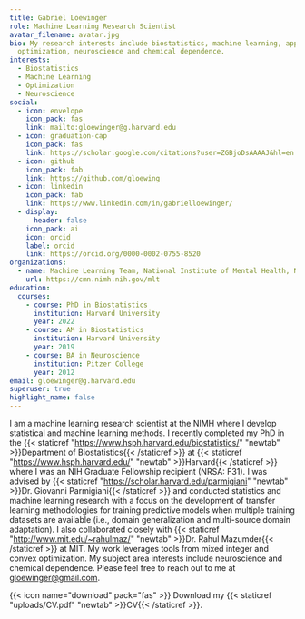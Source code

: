 ```yaml
---
title: Gabriel Loewinger
role: Machine Learning Research Scientist
avatar_filename: avatar.jpg
bio: My research interests include biostatistics, machine learning, applied
  optimization, neuroscience and chemical dependence.
interests:
  - Biostatistics
  - Machine Learning
  - Optimization
  - Neuroscience
social:
  - icon: envelope
    icon_pack: fas
    link: mailto:gloewinger@g.harvard.edu
  - icon: graduation-cap
    icon_pack: fas
    link: https://scholar.google.com/citations?user=ZGBjoDsAAAAJ&hl=en
  - icon: github
    icon_pack: fab
    link: https://github.com/gloewing
  - icon: linkedin
    icon_pack: fab
    link: https://www.linkedin.com/in/gabrielloewinger/
  - display:
      header: false
    icon_pack: ai
    icon: orcid
    label: orcid
    link: https://orcid.org/0000-0002-0755-8520
organizations:
  - name: Machine Learning Team, National Institute of Mental Health, NIH
    url: https://cmn.nimh.nih.gov/mlt
education:
  courses:
    - course: PhD in Biostatistics
      institution: Harvard University
      year: 2022
    - course: AM in Biostatistics
      institution: Harvard University
      year: 2019
    - course: BA in Neuroscience
      institution: Pitzer College
      year: 2012
email: gloewinger@g.harvard.edu
superuser: true
highlight_name: false
---
```

I am a machine learning research scientist at the NIMH where I develop statistical and machine learning methods. I recently completed my PhD in the {{< staticref "https://www.hsph.harvard.edu/biostatistics/" "newtab" >}}Department of Biostatistics{{< /staticref >}} at {{< staticref "https://www.hsph.harvard.edu/" "newtab" >}}Harvard{{< /staticref >}} where I was an NIH Graduate Fellowship recipient (NRSA: F31). I was advised by {{< staticref "https://scholar.harvard.edu/parmigiani" "newtab" >}}Dr. Giovanni Parmigiani{{< /staticref >}} and conducted statistics and machine learning research with a focus on the development of transfer learning methodologies for training predictive models when multiple training datasets are available (i.e., domain generalization and multi-source domain adaptation). I also collaborated closely with {{< staticref "http://www.mit.edu/~rahulmaz/" "newtab" >}}Dr. Rahul Mazumder{{< /staticref >}} at MIT. My work leverages tools from mixed integer and convex optimization. My subject area interests include neuroscience and chemical dependence. Please feel free to reach out to me at gloewinger@gmail.com. 

{{< icon name="download" pack="fas" >}} Download my {{< staticref "uploads/CV.pdf" "newtab" >}}CV{{< /staticref >}}.
